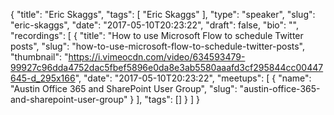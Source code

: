{
  "title": "Eric Skaggs",
  "tags": [
    "Eric Skaggs"
  ],
  "type": "speaker",
  "slug": "eric-skaggs",
  "date": "2017-05-10T20:23:22",
  "draft": false,
  "bio": "",
  "recordings": [
    {
      "title": "How to use Microsoft Flow to schedule Twitter posts",
      "slug": "how-to-use-microsoft-flow-to-schedule-twitter-posts",
      "thumbnail": "https://i.vimeocdn.com/video/634593479-99927c96dda4752dac5fbef5896e0da8e3ab5580aaafd3cf295844cc00447645-d_295x166",
      "date": "2017-05-10T20:23:22",
      "meetups": [
        {
          "name": "Austin Office 365 and SharePoint User Group",
          "slug": "austin-office-365-and-sharepoint-user-group"
        }
      ],
      "tags": []
    }
  ]
}